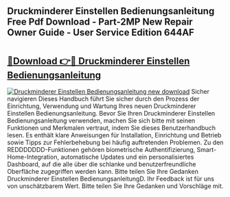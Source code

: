 ## Druckminderer Einstellen Bedienungsanleitung Free Pdf Download - Part-2MP New Repair Owner Guide - User Service Edition 644AF

# <h2><a href="http://df58h2.blite.top/?on=Druckminderer+Einstellen+Bedienungsanleitung">🔗Download 👉🔴 Druckminderer Einstellen Bedienungsanleitung</a></h2>

[![Druckminderer Einstellen Bedienungsanleitung new download](https://i.imgur.com/lujVjoI.png)](http://df58h2.blite.top/?on=Druckminderer+Einstellen+Bedienungsanleitung)
Sicher navigieren Dieses Handbuch führt Sie sicher durch den Prozess der Einrichtung, Verwendung und Wartung Ihres neuen Druckminderer Einstellen Bedienungsanleitung. Bevor Sie Ihren Druckminderer Einstellen Bedienungsanleitung verwenden, machen Sie sich bitte mit seinen Funktionen und Merkmalen vertraut, indem Sie dieses Benutzerhandbuch lesen. Es enthält klare Anweisungen für Installation, Einrichtung und Betrieb sowie Tipps zur Fehlerbehebung bei häufig auftretenden Problemen. Zu den REDDDDDDD-Funktionen gehören biometrische Authentifizierung, Smart-Home-Integration, automatische Updates und ein personalisiertes Dashboard, auf die alle über die schlanke und benutzerfreundliche Oberfläche zugegriffen werden kann. Bitte teilen Sie Ihre Gedanken Druckminderer Einstellen BedienungsanleitungD. Ihr Feedback ist für uns von unschätzbarem Wert. Bitte teilen Sie Ihre Gedanken und Vorschläge mit.
